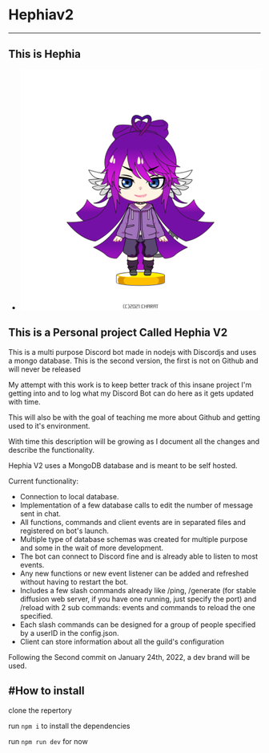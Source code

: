 # Hephiav2

---

## This is Hephia

-   ![Hephia Mascot](https://github.com/MaximeLaf29/Hephiav2/blob/main/mascot.png?raw=true)

## This is a Personal project Called Hephia V2

This is a multi purpose Discord bot made in nodejs with Discordjs and uses a mongo database. This is the second version, the first is not on Github and will never be released

My attempt with this work is to keep better track of this insane project I'm getting into and to log what my Discord Bot can do here as it gets updated with time.

This will also be with the goal of teaching me more about Github and getting used to it's environment.

With time this description will be growing as I document all the changes and describe the functionality.

Hephia V2 uses a MongoDB database and is meant to be self hosted.

Current functionality:

-   Connection to local database.
-   Implementation of a few database calls to edit the number of message sent in chat.
-   All functions, commands and client events are in separated files and registered on bot's launch.
-   Multiple type of database schemas was created for multiple purpose and some in the wait of more development.
-   The bot can connect to Discord fine and is already able to listen to most events.
-   Any new functions or new event listener can be added and refreshed without having to restart the bot.
-   Includes a few slash commands already like /ping, /generate (for stable diffusion web server, if you have one running, just specify the port) and /reload with 2 sub commands: events and commands to reload the one specified.
-   Each slash commands can be designed for a group of people specified by a userID in the config.json.
-   Client can store information about all the guild's configuration

Following the Second commit on January 24th, 2022, a dev brand will be used.

#How to install
---
clone the repertory

run ``npm i`` to install the dependencies

run ``npm run dev`` for now
